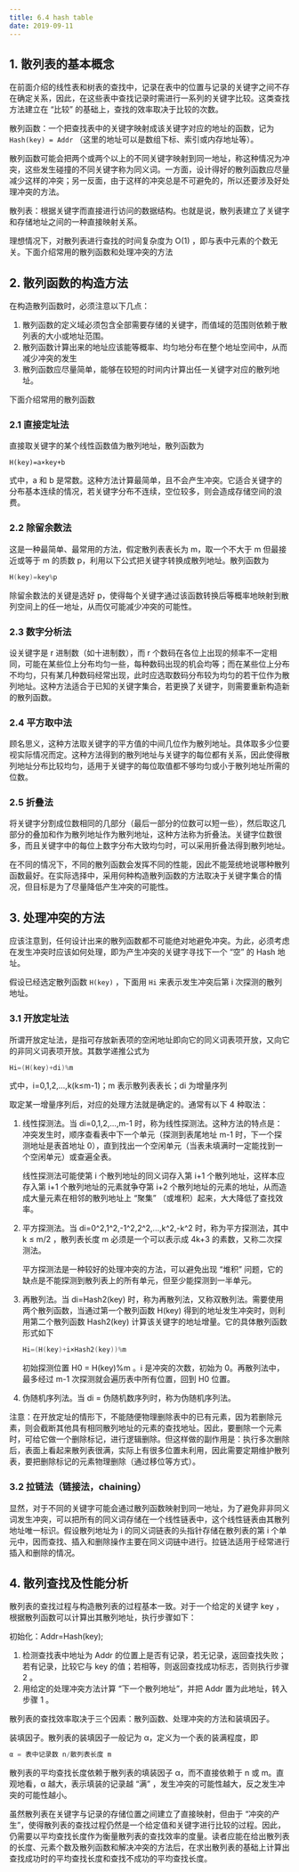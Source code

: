 ```yaml
---
title: 6.4 hash table
date: 2019-09-11
---
```


## 1. 散列表的基本概念

在前面介绍的线性表和树表的查找中，记录在表中的位置与记录的关键字之间不存在确定关系，因此，在这些表中查找记录时需进行一系列的关键字比较。这类查找方法建立在 “比较” 的基础上，查找的效率取决于比较的次数。

散列函数：一个把查找表中的关键字映射成该关键字对应的地址的函数，记为 `Hash(key) = Addr` （这里的地址可以是数组下标、索引或内存地址等）。

散列函数可能会把两个或两个以上的不同关键字映射到同一地址，称这种情况为冲突，这些发生碰撞的不同关键字称为同义词。一方面，设计得好的散列函数应尽量减少这样的冲突；另一反面，由于这样的冲突总是不可避免的，所以还要涉及好处理冲突的方法。

散列表：根据关键字而直接进行访问的数据结构。也就是说，散列表建立了关键字和存储地址之间的一种直接映射关系。

理想情况下，对散列表进行查找的时间复杂度为 O(1) ，即与表中元素的个数无关。下面介绍常用的散列函数和处理冲突的方法

## 2. 散列函数的构造方法

在构造散列函数时，必须注意以下几点：

1. 散列函数的定义域必须包含全部需要存储的关键字，而值域的范围则依赖于散列表的大小或地址范围。
2. 散列函数计算出来的地址应该能等概率、均匀地分布在整个地址空间中，从而减少冲突的发生
3. 散列函数应尽量简单，能够在较短的时间内计算出任一关键字对应的散列地址。

下面介绍常用的散列函数

### 2.1 直接定址法

直接取关键字的某个线性函数值为散列地址，散列函数为

`H(key)=a×key+b`

式中，a 和 b 是常数。这种方法计算最简单，且不会产生冲突。它适合关键字的分布基本连续的情况，若关键字分布不连续，空位较多，则会造成存储空间的浪费。

### 2.2 除留余数法

这是一种最简单、最常用的方法，假定散列表表长为 m，取一个不大于 m 但最接近或等于 m 的质数 p，利用以下公式把关键字转换成散列地址。散列函数为

```c++
H(key)=key%p
```

除留余数法的关键是选好 p，使得每个关键字通过该函数转换后等概率地映射到散列空间上的任一地址，从而仅可能减少冲突的可能性。

### 2.3 数字分析法

设关键字是 r 进制数（如十进制数），而 r 个数码在各位上出现的频率不一定相同，可能在某些位上分布均匀一些，每种数码出现的机会均等；而在某些位上分布不均匀，只有某几种数码经常出现，此时应选取数码分布较为均匀的若干位作为散列地址。这种方法适合于已知的关键字集合，若更换了关键字，则需要重新构造新的散列函数。

### 2.4 平方取中法

顾名思义，这种方法取关键字的平方值的中间几位作为散列地址。具体取多少位要视实际情况而定。这种方法得到的散列地址与关键字的每位都有关系，因此使得散列地址分布比较均匀，适用于关键字的每位取值都不够均匀或小于散列地址所需的位数。

### 2.5 折叠法

将关键字分割成位数相同的几部分（最后一部分的位数可以短一些），然后取这几部分的叠加和作为散列地址作为散列地址，这种方法称为折叠法。关键字位数很多，而且关键字中的每位上数字分布大致均匀时，可以采用折叠法得到散列地址。

在不同的情况下，不同的散列函数会发挥不同的性能，因此不能笼统地说哪种散列函数最好。在实际选择中，采用何种构造散列函数的方法取决于关键字集合的情况，但目标是为了尽量降低产生冲突的可能性。

## 3. 处理冲突的方法

应该注意到，任何设计出来的散列函数都不可能绝对地避免冲突。为此，必须考虑在发生冲突时应该如何处理，即为产生冲突的关键字寻找下一个 “空” 的 Hash 地址。

假设已经选定散列函数 `H(key)` ，下面用 `Hi` 来表示发生冲突后第 i 次探测的散列地址。

### 3.1 开放定址法

所谓开放定址法，是指可存放新表项的空闲地址即向它的同义词表项开放，又向它的非同义词表项开放。其数学递推公式为

```c++
Hi=(H(key)+di)%m
```

式中，i=0,1,2,...,k(k≤m-1)；m 表示散列表表长；di 为增量序列

取定某一增量序列后，对应的处理方法就是确定的。通常有以下 4 种取法：

1. 线性探测法。当 di=0,1,2,...,m-1 时，称为线性探测法。这种方法的特点是：冲突发生时，顺序查看表中下一个单元（探测到表尾地址 m-1 时，下一个探测地址是表首地址 0），直到找出一个空闲单元（当表未填满时一定能找到一个空闲单元）或查遍全表。

   线性探测法可能使第 i 个散列地址的同义词存入第 i+1 个散列地址，这样本应存入第 i+1 个散列地址的元素就争夺第 i+2 个散列地址的元素的地址，从而造成大量元素在相邻的散列地址上 “聚集” （或堆积）起来，大大降低了查找效率。

2. 平方探测法。当 di=0^2,1^2,-1^2,2^2,...,k^2,-k^2 时，称为平方探测法，其中 k ≤ m/2 ，散列表长度 m 必须是一个可以表示成 4k+3 的素数，又称二次探测法。

   平方探测法是一种较好的处理冲突的方法，可以避免出现 “堆积” 问题，它的缺点是不能探测到散列表上的所有单元，但至少能探测到一半单元。

3. 再散列法。当 di=Hash2(key) 时，称为再散列法，又称双散列法。需要使用两个散列函数，当通过第一个散列函数 H(key) 得到的地址发生冲突时，则利用第二个散列函数 Hash2(key) 计算该关键字的地址增量。它的具体散列函数形式如下

   ```c++
   Hi=(H(key)+i×Hash2(key))%m
   ```

   初始探测位置 H0 = H(key)%m 。i 是冲突的次数，初始为 0。再散列法中，最多经过 m-1 次探测就会遍历表中所有位置，回到 H0 位置。

4. 伪随机序列法。当 di = 伪随机数序列时，称为伪随机序列法。

注意：在开放定址的情形下，不能随便物理删除表中的已有元素，因为若删除元素，则会截断其他具有相同散列地址的元素的查找地址。因此，要删除一个元素时，可给它做一个删除标记，进行逻辑删除。但这样做的副作用是：执行多次删除后，表面上看起来散列表很满，实际上有很多位置未利用，因此需要定期维护散列表，要把删除标记的元素物理删除（通过移位等方式）。

### 3.2 拉链法（链接法，chaining）

显然，对于不同的关键字可能会通过散列函数映射到同一地址，为了避免非非同义词发生冲突，可以把所有的同义词存储在一个线性链表中，这个线性链表由其散列地址唯一标识。假设散列地址为 i 的同义词链表的头指针存储在散列表的第 i 个单元中，因而查找、插入和删除操作主要在同义词链中进行。拉链法适用于经常进行插入和删除的情况。

## 4. 散列查找及性能分析

散列表的查找过程与构造散列表的过程基本一致。对于一个给定的关键字 key ，根据散列函数可以计算出其散列地址，执行步骤如下：

初始化：Addr=Hash(key);

1. 检测查找表中地址为 Addr 的位置上是否有记录，若无记录，返回查找失败；若有记录，比较它与 key 的值；若相等，则返回查找成功标志，否则执行步骤 2 。
2. 用给定的处理冲突方法计算 “下一个散列地址”，并把 Addr 置为此地址，转入步骤 1 。

散列表的查找效率取决于三个因素：散列函数、处理冲突的方法和装填因子。

装填因子。散列表的装填因子一般记为 α，定义为一个表的装满程度，即

```c++
α = 表中记录数 n/散列表长度 m
```

散列表的平均查找长度依赖于散列表的填装因子 α，而不直接依赖于 n 或 m。直观地看，α 越大，表示填装的记录越 “满” ，发生冲突的可能性越大，反之发生冲突的可能性越小。

虽然散列表在关键字与记录的存储位置之间建立了直接映射，但由于 “冲突的产生”，使得散列表的查找过程仍然是一个给定值和关键字进行比较的过程。因此，仍需要以平均查找长度作为衡量散列表的查找效率的度量。读者应能在给出散列表的长度、元素个数及散列函数和解决冲突的方法后，在求出散列表的基础上计算出查找成功时的平均查找长度和查找不成功的平均查找长度。